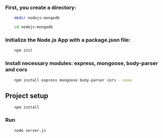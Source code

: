 ### First, you create a directory:
```bash 
	mkdir nodejs-mongodb
```
```bash 
	cd nodejs-mongodb
``` 

### Initialize the Node.js App with a package.json file:
```bash
	npm init
```

### Install necessary modules: express, mongoose, body-parser and cors
```bash
	npm install express mongoose body-parser cors --save
```

## Project setup
```
	npm install
```

### Run
```
	node server.js
```
